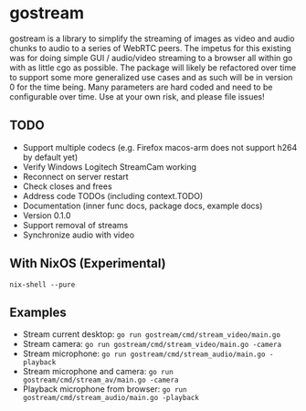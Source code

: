 # gostream

gostream is a library to simplify the streaming of images as video and audio chunks to audio to a series of WebRTC peers. The impetus for this existing was for doing simple GUI / audio/video streaming to a browser all within go with as little cgo as possible. The package will likely be refactored over time to support some more generalized use cases and as such will be in version 0 for the time being. Many parameters are hard coded and need to be configurable over time. Use at your own risk, and please file issues!

## TODO

- Support multiple codecs (e.g. Firefox macos-arm does not support h264 by default yet)
- Verify Windows Logitech StreamCam working
- Reconnect on server restart
- Check closes and frees
- Address code TODOs (including context.TODO)
- Documentation (inner func docs, package docs, example docs)
- Version 0.1.0
- Support removal of streams
- Synchronize audio with video

## With NixOS (Experimental)

`nix-shell --pure`

## Examples

* Stream current desktop: `go run gostream/cmd/stream_video/main.go`
* Stream camera: `go run gostream/cmd/stream_video/main.go -camera`
* Stream microphone: `go run gostream/cmd/stream_audio/main.go -playback`
* Stream microphone and camera: `go run gostream/cmd/stream_av/main.go -camera`
* Playback microphone from browser: `go run gostream/cmd/stream_audio/main.go -playback`
